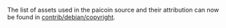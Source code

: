 The list of assets used in the paicoin source and their attribution can now be found in [contrib/debian/copyright](../contrib/debian/copyright).
